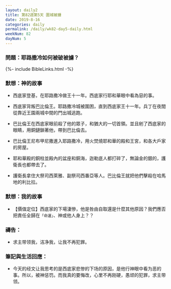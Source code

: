 ```yaml
---
layout: daily2
title: 第82週第5天 圍城被擄
date: 2019-8-16
categories: daily
permalink: /daily/wk82-day5-daily.html
weekNum: 82
dayNum: 5
---
```


### 問題：耶路撒冷如何被破被擄？

{%- include BibleLinks.html -%}

### 默想：神的故事
+ 西底家登基，在耶路撒冷做王十一年。西底家行耶和華眼中看為惡的事。

+ 西底家背叛巴比倫王。耶路撒冷城被圍困，直到西底家王十一年。兵丁在夜間從靠近王園兩城中間的門出城逃跑。

+ 巴比倫王在西底家眼前殺了他的眾子，和猶大的一切首領。並且剜了西底家的眼睛，用銅鏈鎖著他，帶到巴比倫去。

+ 巴比倫王尼布甲尼撒進入耶路撒冷，用火焚燒耶和華的殿和王宮，和各大戶家的房屋。

+ 耶和華殿的銅柱並殿內的盆座和銅海，迦勒底人都打碎了，無論金的銀的，護衛長也都帶去了。

+ 護衛長拿住大祭司西萊雅、副祭司西番亞等人。巴比倫王就把他們擊殺在哈馬地的利比拉。


### 默想：我的故事
+ 【價值定位】西底家的下場淒慘，他是咎由自取還是什麼其他原因？我們應否把責任全歸在`「命運」`、神或他人身上？？


### 禱告：

+ 求主带领我，洁净我，让我不再犯罪。

### 筆記與生活回應：

+ 今天的经文让我思考的是西底家悲惨的下场的原因，是他行神眼中看为恶的事。所以，被神惩罚。而我真的要悔改，心里不再刚硬，愚顽的犯罪，求主带领。

